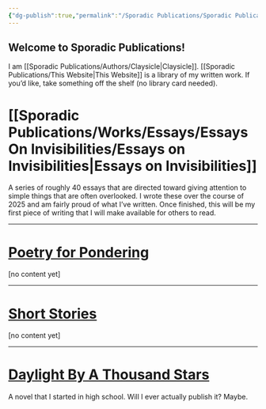 ```yaml
---
{"dg-publish":true,"permalink":"/Sporadic Publications/Sporadic Publications/","tags":["gardenEntry"]}
---
```



## Welcome to Sporadic Publications!

I am [[Sporadic Publications/Authors/Claysicle\|Claysicle]]. 
[[Sporadic Publications/This Website\|This Website]] is a library of my written work. 
If you’d like, take something off the shelf (no library card needed).
# [[Sporadic Publications/Works/Essays/Essays On Invisibilities/Essays on Invisibilities\|Essays on Invisibilities]]
A series of roughly 40 essays that are directed toward giving attention to simple things that are often overlooked. 
I wrote these over the course of 2025 and am fairly proud of what I’ve written. Once finished, this will be my first piece of writing that I will make available for others to read.

--- 
# <u>Poetry for Pondering</u>
[no content yet]

--- 

# <u>Short Stories</u>
[no content yet]

--- 

# <u>Daylight By A Thousand Stars</u>
A novel that I started in high school. 
Will I ever actually publish it? Maybe.

<div class="page-break" style="page-break-before: always;"></div>

